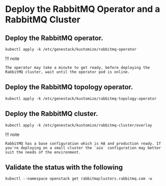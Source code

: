 # Deploy the RabbitMQ Operator and a RabbitMQ Cluster

## Deploy the RabbitMQ operator.

``` shell
kubectl apply -k /etc/genestack/kustomize/rabbitmq-operator
```

!!! note

    The operator may take a minute to get ready, before deploying the RabbitMQ cluster, wait until the operator pod is online.

## Deploy the RabbitMQ topology operator.

``` shell
kubectl apply -k /etc/genestack/kustomize/rabbitmq-topology-operator
```

## Deploy the RabbitMQ cluster.

``` shell
kubectl apply -k /etc/genestack/kustomize/rabbitmq-cluster/overlay
```

!!! note

    RabbitMQ has a base configuration which is HA and production ready. If you're deploying on a small cluster the `aio` configuration may better suit the needs of the environment.

## Validate the status with the following

``` shell
kubectl --namespace openstack get rabbitmqclusters.rabbitmq.com -w
```
